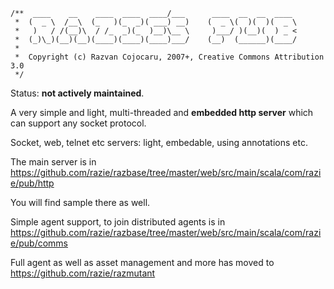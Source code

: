 
    /**  ____    __    ____  ____  ____/___      ____  __  __  ____
     *  (  _ \  /__\  (_   )(_  _)( ___) __)    (  _ \(  )(  )(  _ \
     *   )   / /(__)\  / /_  _)(_  )__)\__ \     )___/ )(__)(  ) _ <
     *  (_)\_)(__)(__)(____)(____)(____)___/    (__)  (______)(____/
     *                      
     *  Copyright (c) Razvan Cojocaru, 2007+, Creative Commons Attribution 3.0
     */

Status: **not actively maintained**.

A very simple and light, multi-threaded and **embedded http server** which can support any socket protocol.

Socket, web, telnet etc servers: light, embedable, using annotations etc.

The main server is in https://github.com/razie/razbase/tree/master/web/src/main/scala/com/razie/pub/http

You will find sample there as well.

Simple agent support, to join distributed agents is in https://github.com/razie/razbase/tree/master/web/src/main/scala/com/razie/pub/comms

Full agent as well as asset management and more has moved to https://github.com/razie/razmutant

